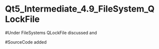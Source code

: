 # Qt5_Intermediate_4.9_FileSystem_QLockFile

#Under FileSystems QLockFile discussed and

#SourceCode added
